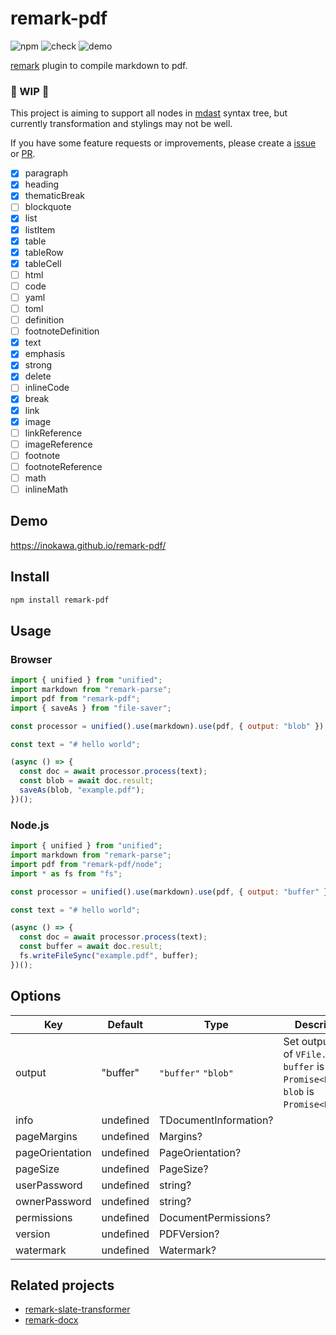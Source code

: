 # remark-pdf

![npm](https://img.shields.io/npm/v/remark-pdf) ![check](https://github.com/inokawa/remark-pdf/workflows/check/badge.svg) ![demo](https://github.com/inokawa/remark-pdf/workflows/demo/badge.svg)

[remark](https://github.com/remarkjs/remark) plugin to compile markdown to pdf.

### 🚧 WIP 🚧

This project is aiming to support all nodes in [mdast](https://github.com/syntax-tree/mdast) syntax tree, but currently transformation and stylings may not be well.

If you have some feature requests or improvements, please create a [issue](https://github.com/inokawa/remark-pdf/issues) or [PR](https://github.com/inokawa/remark-pdf/pulls).

- [x] paragraph
- [x] heading
- [x] thematicBreak
- [ ] blockquote
- [x] list
- [x] listItem
- [x] table
- [x] tableRow
- [x] tableCell
- [ ] html
- [ ] code
- [ ] yaml
- [ ] toml
- [ ] definition
- [ ] footnoteDefinition
- [x] text
- [x] emphasis
- [x] strong
- [x] delete
- [ ] inlineCode
- [x] break
- [x] link
- [x] image
- [ ] linkReference
- [ ] imageReference
- [ ] footnote
- [ ] footnoteReference
- [ ] math
- [ ] inlineMath

## Demo

https://inokawa.github.io/remark-pdf/

## Install

```sh
npm install remark-pdf
```

## Usage

### Browser

```javascript
import { unified } from "unified";
import markdown from "remark-parse";
import pdf from "remark-pdf";
import { saveAs } from "file-saver";

const processor = unified().use(markdown).use(pdf, { output: "blob" });

const text = "# hello world";

(async () => {
  const doc = await processor.process(text);
  const blob = await doc.result;
  saveAs(blob, "example.pdf");
})();
```

### Node.js

```javascript
import { unified } from "unified";
import markdown from "remark-parse";
import pdf from "remark-pdf/node";
import * as fs from "fs";

const processor = unified().use(markdown).use(pdf, { output: "buffer" });

const text = "# hello world";

(async () => {
  const doc = await processor.process(text);
  const buffer = await doc.result;
  fs.writeFileSync("example.pdf", buffer);
})();
```

## Options

| Key             | Default   | Type                  | Description                                                                                  |
| --------------- | --------- | --------------------- | -------------------------------------------------------------------------------------------- |
| output          | "buffer"  | `"buffer"` `"blob"`   | Set output type of `VFile.result`. `buffer` is `Promise<Buffer>`. `blob` is `Promise<Blob>`. |
| info            | undefined | TDocumentInformation? |                                                                                              |
| pageMargins     | undefined | Margins?              |                                                                                              |
| pageOrientation | undefined | PageOrientation?      |                                                                                              |
| pageSize        | undefined | PageSize?             |                                                                                              |
| userPassword    | undefined | string?               |                                                                                              |
| ownerPassword   | undefined | string?               |                                                                                              |
| permissions     | undefined | DocumentPermissions?  |                                                                                              |
| version         | undefined | PDFVersion?           |                                                                                              |
| watermark       | undefined | Watermark?            |                                                                                              |

## Related projects

- [remark-slate-transformer](https://github.com/inokawa/remark-slate-transformer)
- [remark-docx](https://github.com/inokawa/remark-docx)
